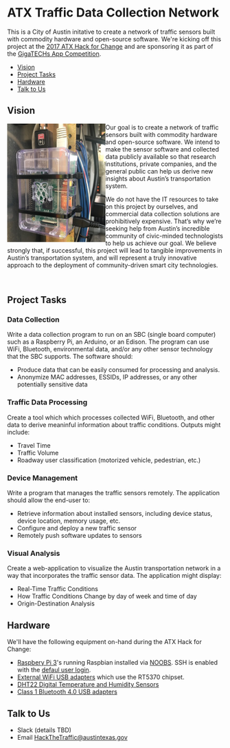 # ATX Traffic Data Collection Network

This is a City of Austin initative to create a network of traffic sensors built with commodity hardware and open-source software. We're kicking off this project at the [2017 ATX Hack for Change](http://atxhackforchange.org/) and are sponsoring it as part of the [GigaTECHs App Competition](https://herox.com/GigaTECHSATX/guidelines).

 * [Vision](#vision)
 * [Project Tasks](#project-tasks)
 * [Hardware](#hardware)
 * [Talk to Us](#talk-to-us)

## Vision

<img src="/media/cabinet_pi_sm.jpg" align="left" alt="A Raspberry Pi in a traffic signal cabinet." height="275px"> 

Our goal is to create a network of traffic sensors built with commodity hardware and open-source software. We intend to make the sensor software and collected data publicly available so that research institutions, private companies, and the general public can help us derive new insights about Austin’s transportation system. 

We do not have the IT resources to take on this project by ourselves, and commercial data collection solutions are prohibitively expensive. That’s why we’re seeking help from Austin’s incredible community of civic-minded technologists to help us achieve our goal. We believe strongly that, if successful, this project will lead to tangible improvements in Austin’s transportation system, and will represent a truly innovative approach to the deployment of community-driven smart city technologies.

<br>

## Project Tasks

### Data Collection 

Write a data collection program to run on an SBC (single board computer) such as a Raspberry Pi, an Arduino, or an Edison. The program can use WiFi, Bluetooth, environmental data, and/or any other sensor technology that the SBC supports. The software should:
 * Produce data that can be easily consumed for processing and analysis.
 * Anonymize MAC addresses, ESSIDs, IP addresses, or any other potentially sensitive data

### Traffic Data Processing

Create a tool which which processes collected WiFi, Bluetooth, and other data to derive meaninful information about traffic conditions. Outputs might include:
  * Travel Time
  * Traffic Volume
  * Roadway user classification (motorized vehicle, pedestrian, etc.)

### Device Management

Write a program that manages the traffic sensors remotely. The application should allow the end-user to:
 * Retrieve information about installed sensors, including device status, device location, memory usage, etc.
 * Configure and deploy a new traffic sensor
 * Remotely push software updates to sensors

### Visual Analysis
 Create a web-application to visualize the Austin transportation network in a way that incorporates the traffic sensor data. The application might display:
 * Real-Time Traffic Conditions
 * How Traffic Conditions Change by day of week and time of day
 * Origin-Destination Analysis


## Hardware

We'll have the following equipment on-hand during the ATX Hack for Change:
 * [Raspbery Pi 3](https://www.raspberrypi.org/products/raspberry-pi-3-model-b/)'s running Raspbian installed via [NOOBS](https://www.raspberrypi.org/downloads/noobs/). SSH is enabled with the [defaul user login](https://www.raspberrypi.org/documentation/linux/usage/users.md).
 * [External WiFi USB adapters](https://www.amazon.com/gp/product/B00H95C0A2/ref=oh_aui_detailpage_o01_s00?ie=UTF8&psc=1) which use the RT5370 chipset.
 * [DHT22 Digital Temperature and Humidity Sensors](https://www.amazon.com/gp/product/B01K1Q6DEO/ref=oh_aui_detailpage_o03_s01?ie=UTF8&psc=1)
 * [Class 1 Bluetooth 4.0 USB adapters](https://www.amazon.com/gp/product/B012EVAME6/ref=oh_aui_detailpage_o04_s01?ie=UTF8&psc=1)


## Talk to Us
 * Slack (details TBD)
 * Email <a href="mailto:HackTheTraffic@austintexas.gov" target="_top">HackTheTraffic@austintexas.gov</a>
 
